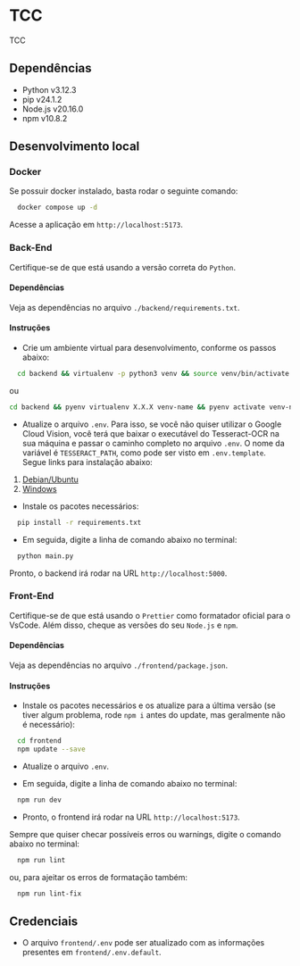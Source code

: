 # TCC

TCC

## Dependências

- Python v3.12.3
- pip v24.1.2
- Node.js v20.16.0
- npm v10.8.2

## Desenvolvimento local

### Docker

Se possuir docker instalado, basta rodar o seguinte comando:

```sh
  docker compose up -d
```

Acesse a aplicação em `http://localhost:5173`.

### Back-End

Certifique-se de que está usando a versão correta do `Python`.

#### Dependências

Veja as dependências no arquivo `./backend/requirements.txt`.

#### Instruções

- Crie um ambiente virtual para desenvolvimento, conforme os passos abaixo:

```sh
  cd backend && virtualenv -p python3 venv && source venv/bin/activate
```

ou

```sh
cd backend && pyenv virtualenv X.X.X venv-name && pyenv activate venv-name
```

- Atualize o arquivo `.env`.
  Para isso, se você não quiser utilizar o Google Cloud Vision, você terá que baixar o executável do Tesseract-OCR na sua máquina e passar o caminho completo no arquivo `.env`. O nome da variável é `TESSERACT_PATH`, como pode ser visto em `.env.template`.
  Segue links para instalação abaixo:

1. [Debian/Ubuntu](https://github.com/tesseract-ocr/tesseract/releases)
2. [Windows](https://github.com/UB-Mannheim/tesseract/wiki)

- Instale os pacotes necessários:

```sh
  pip install -r requirements.txt
```

- Em seguida, digite a linha de comando abaixo no terminal:

```sh
  python main.py
```

Pronto, o backend irá rodar na URL `http://localhost:5000`.

### Front-End

Certifique-se de que está usando o `Prettier` como formatador oficial para o VsCode. Além disso, cheque as versões do seu `Node.js` e `npm`.

#### Dependências

Veja as dependências no arquivo `./frontend/package.json`.

#### Instruções

- Instale os pacotes necessários e os atualize para a última versão (se tiver algum problema, rode `npm i` antes do update, mas geralmente não é necessário):

```sh
  cd frontend
  npm update --save
```

- Atualize o arquivo `.env`.

- Em seguida, digite a linha de comando abaixo no terminal:

```sh
  npm run dev
```

- Pronto, o frontend irá rodar na URL `http://localhost:5173`.

Sempre que quiser checar possíveis erros ou warnings, digite o comando abaixo no terminal:

```sh
  npm run lint
```

ou, para ajeitar os erros de formatação também:

```sh
  npm run lint-fix
```

## Credenciais

- O arquivo `frontend/.env` pode ser atualizado com as informações presentes em `frontend/.env.default`.
